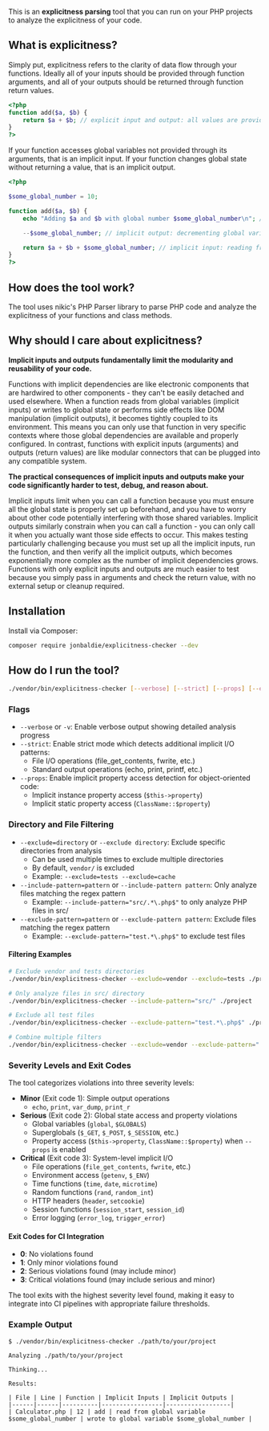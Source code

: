 This is an **explicitness parsing** tool that you can run on your PHP projects to analyze the explicitness of your code.

## What is explicitness?

Simply put, explicitness refers to the clarity of data flow through your functions. Ideally all of your inputs should be provided through function arguments, and all of your outputs should be returned through function return values.

```php
<?php
function add($a, $b) {
    return $a + $b; // explicit input and output: all values are provided through function arguments and returned through function return values
}
?>
```

If your function accesses global variables not provided through its arguments, that is an implicit input. If your function changes global state without returning a value, that is an implicit output.

```php
<?php

$some_global_number = 10;

function add($a, $b) {
    echo "Adding $a and $b with global number $some_global_number\n"; // implicit output: printing to stdout

    --$some_global_number; // implicit output: decrementing global variable $some_global_number

    return $a + $b + $some_global_number; // implicit input: reading from global variable $some_global_number
}
?>
```

## How does the tool work?

The tool uses nikic's PHP Parser library to parse PHP code and analyze the explicitness of your functions and class methods.

## Why should I care about explicitness?

**Implicit inputs and outputs fundamentally limit the modularity and reusability of your code.**

Functions with implicit dependencies are like electronic components that are hardwired to other components - they can't be easily detached and used elsewhere. When a function reads from global variables (implicit inputs) or writes to global state or performs side effects like DOM manipulation (implicit outputs), it becomes tightly coupled to its environment. This means you can only use that function in very specific contexts where those global dependencies are available and properly configured. In contrast, functions with explicit inputs (arguments) and outputs (return values) are like modular connectors that can be plugged into any compatible system.

**The practical consequences of implicit inputs and outputs make your code significantly harder to test, debug, and reason about.**

Implicit inputs limit when you can call a function because you must ensure all the global state is properly set up beforehand, and you have to worry about other code potentially interfering with those shared variables. Implicit outputs similarly constrain when you can call a function - you can only call it when you actually want those side effects to occur. This makes testing particularly challenging because you must set up all the implicit inputs, run the function, and then verify all the implicit outputs, which becomes exponentially more complex as the number of implicit dependencies grows. Functions with only explicit inputs and outputs are much easier to test because you simply pass in arguments and check the return value, with no external setup or cleanup required.

## Installation

Install via Composer:

```bash
composer require jonbaldie/explicitness-checker --dev
```

## How do I run the tool?

```bash
./vendor/bin/explicitness-checker [--verbose] [--strict] [--props] [--exclude=dir] [--include-pattern=pattern] [--exclude-pattern=pattern] ./path/to/your/project
```

### Flags

- `--verbose` or `-v`: Enable verbose output showing detailed analysis progress
- `--strict`: Enable strict mode which detects additional implicit I/O patterns:
  - File I/O operations (file_get_contents, fwrite, etc.)
  - Standard output operations (echo, print, printf, etc.)
- `--props`: Enable implicit property access detection for object-oriented code:
  - Implicit instance property access (`$this->property`)
  - Implicit static property access (`ClassName::$property`)

### Directory and File Filtering

- `--exclude=directory` or `--exclude directory`: Exclude specific directories from analysis
  - Can be used multiple times to exclude multiple directories
  - By default, `vendor/` is excluded
  - Example: `--exclude=tests --exclude=cache`
- `--include-pattern=pattern` or `--include-pattern pattern`: Only analyze files matching the regex pattern
  - Example: `--include-pattern="src/.*\.php$"` to only analyze PHP files in src/
- `--exclude-pattern=pattern` or `--exclude-pattern pattern`: Exclude files matching the regex pattern
  - Example: `--exclude-pattern="test.*\.php$"` to exclude test files

#### Filtering Examples

```bash
# Exclude vendor and tests directories
./vendor/bin/explicitness-checker --exclude=vendor --exclude=tests ./project

# Only analyze files in src/ directory
./vendor/bin/explicitness-checker --include-pattern="src/" ./project

# Exclude all test files
./vendor/bin/explicitness-checker --exclude-pattern="test.*\.php$" ./project

# Combine multiple filters
./vendor/bin/explicitness-checker --exclude=vendor --exclude-pattern=".*Test\.php$" ./project
```

### Severity Levels and Exit Codes

The tool categorizes violations into three severity levels:

- **Minor** (Exit code 1): Simple output operations
  - `echo`, `print`, `var_dump`, `print_r`
- **Serious** (Exit code 2): Global state access and property violations
  - Global variables (`global`, `$GLOBALS`)
  - Superglobals (`$_GET`, `$_POST`, `$_SESSION`, etc.)
  - Property access (`$this->property`, `ClassName::$property`) when `--props` is enabled
- **Critical** (Exit code 3): System-level implicit I/O
  - File operations (`file_get_contents`, `fwrite`, etc.)
  - Environment access (`getenv`, `$_ENV`)
  - Time functions (`time`, `date`, `microtime`)
  - Random functions (`rand`, `random_int`)
  - HTTP headers (`header`, `setcookie`)
  - Session functions (`session_start`, `session_id`)
  - Error logging (`error_log`, `trigger_error`)

#### Exit Codes for CI Integration

- **0**: No violations found
- **1**: Only minor violations found
- **2**: Serious violations found (may include minor)
- **3**: Critical violations found (may include serious and minor)

The tool exits with the highest severity level found, making it easy to integrate into CI pipelines with appropriate failure thresholds.

### Example Output

```
$ ./vendor/bin/explicitness-checker ./path/to/your/project

Analyzing ./path/to/your/project

Thinking...

Results:

| File | Line | Function | Implicit Inputs | Implicit Outputs |
|------|------|----------|-----------------|------------------|
| Calculator.php | 12 | add | read from global variable $some_global_number | wrote to global variable $some_global_number |
```
